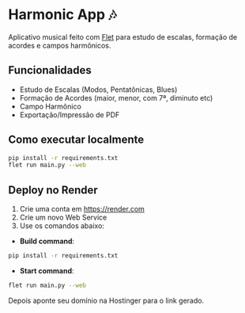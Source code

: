 
# Harmonic App 🎶

Aplicativo musical feito com [Flet](https://flet.dev) para estudo de escalas, formação de acordes e campos harmônicos.

## Funcionalidades

- Estudo de Escalas (Modos, Pentatônicas, Blues)
- Formação de Acordes (maior, menor, com 7ª, diminuto etc)
- Campo Harmônico
- Exportação/Impressão de PDF

## Como executar localmente

```bash
pip install -r requirements.txt
flet run main.py --web
```

## Deploy no Render

1. Crie uma conta em https://render.com
2. Crie um novo Web Service
3. Use os comandos abaixo:

- **Build command**:
```bash
pip install -r requirements.txt
```

- **Start command**:
```bash
flet run main.py --web
```

Depois aponte seu domínio na Hostinger para o link gerado.
